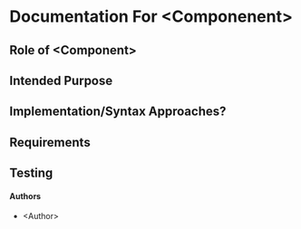 # Documentation For \<Componenent\>

## Role of \<Component\>

## Intended Purpose

## Implementation/Syntax Approaches?

## Requirements

## Testing


#### Authors

- \<Author>
